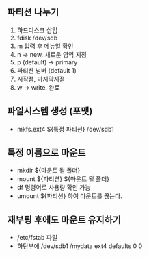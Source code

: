 ## 파티션 나누기
1. 하드디스크 삽입
2. fdisk /dev/sdb
3. m 입력 후 메뉴얼 확인
4. n -> new. 새로운 영역 지정
5. p (default) -> primary
6. 파티션 넘버 (default 1)
7. 시작점, 마지막지점
8. w -> write. 완료

## 파일시스템 생성 (포맷)
- mkfs.ext4 ${특정 파티션} /dev/sdb1

## 특정 이름으로 마운트
- mkdir ${마운트 될 폴더}
- mount ${파티션} ${마운트 될 폴더}
- df 명령어로 사용량 확인 가능
- umount ${파티션} 하여 마운트를 끊는다.

## 재부팅 후에도 마운트 유지하기
- /etc/fstab 파일
- 하단부에 /dev/sdb1 /mydata ext4 defaults 0 0